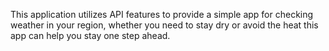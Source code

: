 This application utilizes API features to provide a simple app for checking weather in your region, whether you need to stay dry or avoid the heat this app can help you stay one step ahead.
